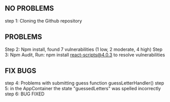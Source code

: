 ## NO PROBLEMS
step 1: Cloning the Github repository

## PROBLEMS
Step 2: Npm install, found 7 vulnerabilities (1 low, 2 moderate, 4 high)
Step 3: Npm Audit, Run: npm install react-scripts@4.0.3  to resolve vulnerabilities

## FIX BUGS
step 4: Problems with submitting guess function guessLetterHandler()
step 5: in the AppContainer the state "guessedLetters" was spelled incorrectly
step 6: BUG FIXED